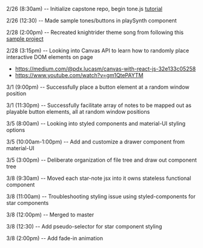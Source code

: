2/26 (8:30am) -- Initialize capstone repo, begin tone.js [tutorial](https://tonejs.github.io/)

2/26 (12:30) -- Made sample tones/buttons in playSynth component 

2/28 (2:00pm) -- Recreated knightrider theme song from following this [sample project](https://medium.com/dev-red/tutorial-lets-make-music-with-javascript-and-tone-js-f6ac39d95b8c)

2/28 (3:15pm) -- Looking into Canvas API to learn how to randomly place interactive DOM elements on page 
- https://medium.com/@pdx.lucasm/canvas-with-react-js-32e133c05258
- https://www.youtube.com/watch?v=gm1QtePAYTM 

3/1 (9:00pm) -- Successfully place a button element at a random window position

3/1 (11:30pm) -- Successfully facilitate array of notes to be mapped out as playable button elements, all at random window positions

3/5 (8:00am) -- Looking into styled components and material-UI styling options

3/5 (10:00am-1:00pm) -- Add and customize a drawer component from material-UI

3/5 (3:00pm) -- Deliberate organization of file tree and draw out component tree

3/8 (9:30am) -- Moved each star-note jsx into it owns stateless functional component

3/8 (11:00am) -- Troubleshooting styling issue using styled-components for star components

3/8 (12:00pm) -- Merged to master

3/8 (12:30) -- Add pseudo-selector for star component styling

3/8 (2:00pm) -- Add fade-in animation